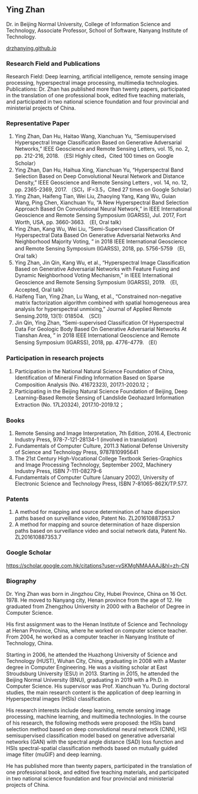 ## Ying Zhan

Dr. in Beijing Normal University, College of Information Science and Technology, 
Associate Professor, School of Software, Nanyang Institute of Technology.

[drzhanying.github.io](https://drzhanying.github.io/)

### Research Field and Publications

Research Field: Deep learning, artificial intelligence, remote sensing image processing, hyperspectral image processing, multimedia technologies.
Publications:	Dr. Zhan has published more than twenty papers, participated in the translation of one professional book, edited five teaching materials, and participated in two national science foundation and four provincial and ministerial projects of China.

### Representative Paper

1.	Ying Zhan, Dan Hu, Haitao Wang, Xianchuan Yu, “Semisupervised Hyperspectral Image Classification Based on Generative Adversarial Networks,” IEEE Geoscience and Remote Sensing Letters, vol. 15, no. 2, pp. 212-216, 2018. （ESI Highly cited，Cited 100 times on Google Scholar）
2.	Ying Zhan, Dan Hu, Haihua Xing, Xianchuan Yu, “Hyperspectral Band Selection Based on Deep Convolutional Neural Network and Distance Density,” IEEE Geoscience and Remote Sensing Letters , vol. 14, no. 12, pp. 2365-2369, 2017. （SCI，IF=3.5，Cited 27 times on Google Scholar）
3.	Ying Zhan, Haifeng Tian, Wei Liu, Zhaoying Yang, Kang Wu, Guian Wang, Ping Chen, Xianchuan Yu, “A New Hyperspectral Band Selection Approach Based On Convolutional Neural Network,” in IEEE International Geoscience and Remote Sensing Symposium (IGARSS), Jul. 2017, Fort Worth, USA, pp. 3660-3663. （EI, Oral talk）
4.	Ying Zhan, Kang Wu, Wei Liu, “Semi-Supervised Classification Of Hyperspectral Data Based On Generative Adversarial Networks And Neighborhood Majority Voting, ” in 2018 IEEE International Geoscience and Remote Sensing Symposium (IGARSS), 2018, pp. 5756-5759 （EI, Oral talk）
5.	Ying Zhan, Jin Qin, Kang Wu, et al., “Hyperspectral Image Classification Based on Generative Adversarial Networks with Feature Fusing and Dynamic Neighborhood Voting Mechanism,” in IEEE International Geoscience and Remote Sensing Symposium (IGARSS), 2019. （EI, Accepted, Oral talk）
6.	Haifeng Tian, Ying Zhan, Lu Wang, et al., “Constrained non-negative matrix factorization algorithm combined with spatial homogeneous area analysis for hyperspectral unmixing,” Journal of Applied Remote Sensing.2019, 13(1): 018504. （SCI）
7.	Jin Qin, Ying Zhan, “Semi-supervised Classification Of Hyperspectral Data For Geologic Body Based On Generative Adversarial Networks At Tianshan Area, ” in 2018 IEEE International Geoscience and Remote Sensing Symposium (IGARSS), 2018, pp. 4776-4779. （EI）

### Participation in research projects

1.	Participation in the National Natural Science Foundation of China,
Identification of Mineral Finding Information Based on Sparse Composition
Analysis (No. 41672323), 2017.1-2020.12；
2.	Participating in the Beijing Natural Science Foundation of Beijing, Deep
Learning-Based Remote Sensing of Landslide Geohazard Information
Extraction (No. 17L20324), 2017.10-2019.12；


### Books

1.	Remote Sensing and Image Interpretation, 7th Edition, 2016.4, Electronic
Industry Press, 978-7-121-28134-1 (involved in translation)
2.	Fundamentals of Computer Culture, 2011.3 National Defense University of
Science and Technology Press, 9787810995641
3.	The 21st Century High-Vocational College Textbook Series-Graphics and
Image Processing Technology, September 2002, Machinery Industry Press,
ISBN 7-111-08279-6
4.	Fundamentals of Computer Culture (January 2002), University of Electronic
Science and Technology Press, ISBN 7-81065-862X/TP.577.


### Patents

1. A method for mapping and source determination of haze dispersion paths based on surveillance video, Patent No. ZL201610887353.7
2. A method for mapping and source determination of haze dispersion paths based on surveillance video and social network data, Patent No. ZL201610887353.7


### Google Scholar

https://scholar.google.com.hk/citations?user=vSKMgNMAAAAJ&hl=zh-CN


### Biography

Dr. Ying Zhan was born in Jingzhou City, Hubei Province, China on 16 Oct. 1978.  He moved to Nanyang city, Henan province from the age of 12. He graduated from Zhengzhou University in 2000 with a Bachelor of Degree in Computer Science. 

His first assignment was to the Henan Institute of Science and Technology at Henan Province, China, where he worked on computer science teacher. From 2004, he worked as a computer teacher in Nanyang Institute of Technology, China.

Starting in 2006, he attended the Huazhong University of Science and Technology (HUST), Wuhan City, China, graduating in 2008 with a Master degree in Computer Engineering. He was a visiting scholar at East Stroudsburg University (ESU) in 2013. Starting in 2015, he attended the Beijing Normal University (BNU), graduating in 2019 with a Ph.D. in Computer Science. His supervisor was Prof. Xianchuan Yu. During doctoral studies, the main research content is the application of deep learning in Hyperspectral images (HSIs) classification.

His research interests include deep learning, remote sensing image processing, machine learning, and multimedia technologies. In the course of his research, the following methods were proposed: the HSIs band selection method based on deep convolutional neural network (CNN), HSI semisupervised classification model based on generative adversarial networks (GAN) with the spectral angle distance (SAD) loss function and HSIs spectral-spatial classification methods based on mutually guided image filter (muGIF) and deep learning.

He has published more than twenty papers, participated in the translation of one professional book, and edited five teaching materials, and participated in two national science foundation and four provincial and ministerial projects of China.
